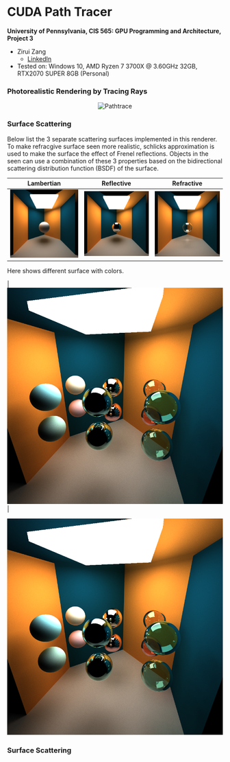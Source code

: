 CUDA Path Tracer
================

**University of Pennsylvania, CIS 565: GPU Programming and Architecture, Project 3**

* Zirui Zang
  * [LinkedIn](https://www.linkedin.com/in/zirui-zang/)
* Tested on: Windows 10, AMD Ryzen 7 3700X @ 3.60GHz 32GB, RTX2070 SUPER 8GB (Personal)

### Photorealistic Rendering by Tracing Rays

<p align="center">
<img src="https://upload.wikimedia.org/wikipedia/commons/thumb/5/5c/Ray_trace_diagram.png/320px-Ray_trace_diagram.png"
     alt="Pathtrace" />
</p>

### Surface Scattering 

Below list the 3 separate scattering surfaces implemented in this renderer. To make refracgive surface seen more realistic, schlicks approximation is used to make the surface the effect of Frenel reflections. Objects in the seen can use a combination of these 3 properties based on the bidirectional scattering distribution function (BSDF) of the surface. 

| Lambertian | Reflective | Refractive |
| ------------- | ----------- |----------- |
| ![](scenes/cornell.2021-10-03_23-27-37z.3488samp.png)  | ![](scenes/cornell.2021-10-03_23-34-37z.4309samp.png) | ![](scenes/cornell.2021-10-03_23-43-33z.1964samp.png) |

Here shows different surface with colors.

| ![](scenes/cornell.2021-10-04_00-14-05z.1925samp.png) |

<p align="center">
<img src="scenes/cornell.2021-10-04_00-14-05z.1925samp.png"
     alt="Pathtrace" />
</p>

### Surface Scattering 
